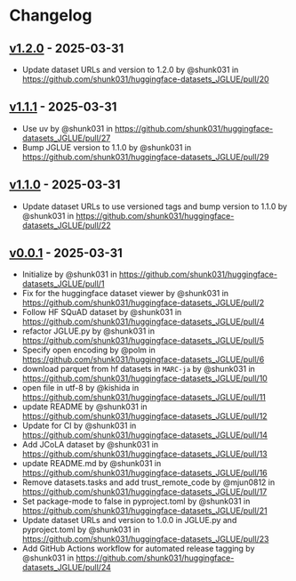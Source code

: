 # Changelog

## [v1.2.0](https://github.com/shunk031/huggingface-datasets_JGLUE/compare/v1.1.1...v1.2.0) - 2025-03-31
- Update dataset URLs and version to 1.2.0 by @shunk031 in https://github.com/shunk031/huggingface-datasets_JGLUE/pull/20

## [v1.1.1](https://github.com/shunk031/huggingface-datasets_JGLUE/compare/v1.1.0...v1.1.1) - 2025-03-31
- Use uv by @shunk031 in https://github.com/shunk031/huggingface-datasets_JGLUE/pull/27
- Bump JGLUE version to 1.1.0 by @shunk031 in https://github.com/shunk031/huggingface-datasets_JGLUE/pull/29

## [v1.1.0](https://github.com/shunk031/huggingface-datasets_JGLUE/compare/v1.0.0...v1.1.0) - 2025-03-31
- Update dataset URLs to use versioned tags and bump version to 1.1.0 by @shunk031 in https://github.com/shunk031/huggingface-datasets_JGLUE/pull/22

## [v0.0.1](https://github.com/shunk031/huggingface-datasets_JGLUE/commits/v0.0.1) - 2025-03-31
- Initialize by @shunk031 in https://github.com/shunk031/huggingface-datasets_JGLUE/pull/1
- Fix for the huggingface dataset viewer by @shunk031 in https://github.com/shunk031/huggingface-datasets_JGLUE/pull/2
- Follow HF SQuAD dataset by @shunk031 in https://github.com/shunk031/huggingface-datasets_JGLUE/pull/4
- refactor JGLUE.py by @shunk031 in https://github.com/shunk031/huggingface-datasets_JGLUE/pull/5
- Specify open encoding by @polm in https://github.com/shunk031/huggingface-datasets_JGLUE/pull/6
- download parquet from hf datasets in `MARC-ja` by @shunk031 in https://github.com/shunk031/huggingface-datasets_JGLUE/pull/10
- open file in utf-8 by @kishida in https://github.com/shunk031/huggingface-datasets_JGLUE/pull/11
- update README by @shunk031 in https://github.com/shunk031/huggingface-datasets_JGLUE/pull/12
- Update for CI by @shunk031 in https://github.com/shunk031/huggingface-datasets_JGLUE/pull/14
- Add JCoLA dataset by @shunk031 in https://github.com/shunk031/huggingface-datasets_JGLUE/pull/13
- update README.md by @shunk031 in https://github.com/shunk031/huggingface-datasets_JGLUE/pull/16
- Remove datasets.tasks and add trust_remote_code by @mjun0812 in https://github.com/shunk031/huggingface-datasets_JGLUE/pull/17
- Set package-mode to false in pyproject.toml by @shunk031 in https://github.com/shunk031/huggingface-datasets_JGLUE/pull/21
- Update dataset URLs and version to 1.0.0 in JGLUE.py and pyproject.toml by @shunk031 in https://github.com/shunk031/huggingface-datasets_JGLUE/pull/23
- Add GitHub Actions workflow for automated release tagging by @shunk031 in https://github.com/shunk031/huggingface-datasets_JGLUE/pull/24
